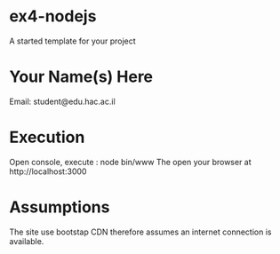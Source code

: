 # ex4-nodejs
A started template for your project

<h1>Your Name(s) Here</h1>
<p>Email: student@edu.hac.ac.il</p>

<h1>Execution</h1>
<p>
Open console, execute : node bin/www
The open your browser at http://localhost:3000
</p>
<h1>Assumptions</h1>
<p>
  The site use bootstap CDN therefore assumes an internet connection is available.
</p>

